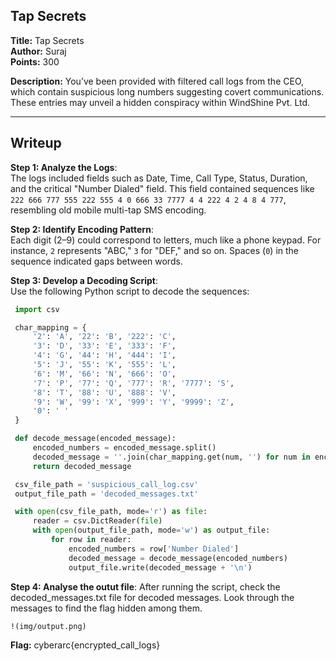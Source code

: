 ## Tap Secrets
**Title:** Tap Secrets  
**Author:** Suraj  
**Points:** 300 

**Description:**
You’ve been provided with filtered call logs from the CEO, which contain suspicious long numbers suggesting covert communications. These entries may unveil a hidden conspiracy within WindShine Pvt. Ltd.

---

## Writeup
**Step 1: Analyze the Logs**:  
   The logs included fields such as Date, Time, Call Type, Status, Duration, and the critical "Number Dialed" field. This field contained sequences like `222 666 777 555 222 555 4 0 666 33 7777 4 4 222 4 2 4 8 4 777`, resembling old mobile multi-tap SMS encoding.

**Step 2: Identify Encoding Pattern**:  
   Each digit (2–9) could correspond to letters, much like a phone keypad. For instance, `2` represents "ABC," `3` for "DEF," and so on. Spaces (`0`) in the sequence indicated gaps between words.

**Step 3: Develop a Decoding Script**:  
   Use the following Python script to decode the sequences:

   ```python
    import csv

    char_mapping = {
        '2': 'A', '22': 'B', '222': 'C',
        '3': 'D', '33': 'E', '333': 'F',
        '4': 'G', '44': 'H', '444': 'I',
        '5': 'J', '55': 'K', '555': 'L',
        '6': 'M', '66': 'N', '666': 'O',
        '7': 'P', '77': 'Q', '777': 'R', '7777': 'S',
        '8': 'T', '88': 'U', '888': 'V',
        '9': 'W', '99': 'X', '999': 'Y', '9999': 'Z',
        '0': ' '
    }

    def decode_message(encoded_message):
        encoded_numbers = encoded_message.split()
        decoded_message = ''.join(char_mapping.get(num, '') for num in encoded_numbers)
        return decoded_message

    csv_file_path = 'suspicious_call_log.csv'
    output_file_path = 'decoded_messages.txt'

    with open(csv_file_path, mode='r') as file:
        reader = csv.DictReader(file)
        with open(output_file_path, mode='w') as output_file:
            for row in reader:
                encoded_numbers = row['Number Dialed']
                decoded_message = decode_message(encoded_numbers)
                output_file.write(decoded_message + '\n')
```

**Step 4: Analyse the outut file**: 
    After running the script, check the decoded_messages.txt file for decoded messages. Look through the messages to find the flag hidden among them.

    !(img/output.png)


**Flag:** cyberarc{encrypted_call_logs}
